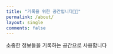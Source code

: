 ```yaml
---
title: "기록을 위한 공간입니다👋🏻"
permalink: /about/
layout: single
comments: false
---
```


소중한 정보들을 기록하는 공간으로 사용합니다
